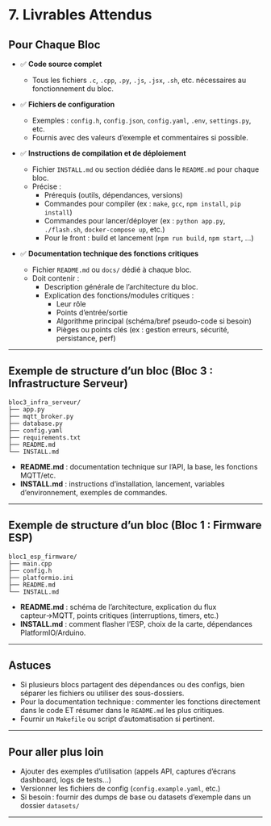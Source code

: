 # 7. Livrables Attendus

## Pour Chaque Bloc

- ✅ **Code source complet**
  - Tous les fichiers `.c`, `.cpp`, `.py`, `.js`, `.jsx`, `.sh`, etc. nécessaires au fonctionnement du bloc.

- ✅ **Fichiers de configuration**
  - Exemples : `config.h`, `config.json`, `config.yaml`, `.env`, `settings.py`, etc.
  - Fournis avec des valeurs d’exemple et commentaires si possible.

- ✅ **Instructions de compilation et de déploiement**
  - Fichier `INSTALL.md` ou section dédiée dans le `README.md` pour chaque bloc.
  - Précise :
    - Prérequis (outils, dépendances, versions)
    - Commandes pour compiler (ex : `make`, `gcc`, `npm install`, `pip install`)
    - Commandes pour lancer/déployer (ex : `python app.py`, `./flash.sh`, `docker-compose up`, etc.)
    - Pour le front : build et lancement (`npm run build`, `npm start`, ...)

- ✅ **Documentation technique des fonctions critiques**
  - Fichier `README.md` ou `docs/` dédié à chaque bloc.
  - Doit contenir :
    - Description générale de l’architecture du bloc.
    - Explication des fonctions/modules critiques :
      - Leur rôle
      - Points d’entrée/sortie
      - Algorithme principal (schéma/bref pseudo-code si besoin)
      - Pièges ou points clés (ex : gestion erreurs, sécurité, persistance, perf)

---

## Exemple de structure d’un bloc (Bloc 3 : Infrastructure Serveur)

```
bloc3_infra_serveur/
├── app.py
├── mqtt_broker.py
├── database.py
├── config.yaml
├── requirements.txt
├── README.md
└── INSTALL.md
```

- **README.md** : documentation technique sur l’API, la base, les fonctions MQTT/etc.
- **INSTALL.md** : instructions d’installation, lancement, variables d’environnement, exemples de commandes.

---

## Exemple de structure d’un bloc (Bloc 1 : Firmware ESP)

```
bloc1_esp_firmware/
├── main.cpp
├── config.h
├── platformio.ini
├── README.md
└── INSTALL.md
```

- **README.md** : schéma de l’architecture, explication du flux capteur→MQTT, points critiques (interruptions, timers, etc.)
- **INSTALL.md** : comment flasher l’ESP, choix de la carte, dépendances PlatformIO/Arduino.

---

## Astuces

- Si plusieurs blocs partagent des dépendances ou des configs, bien séparer les fichiers ou utiliser des sous-dossiers.
- Pour la documentation technique : commenter les fonctions directement dans le code ET résumer dans le `README.md` les plus critiques.
- Fournir un `Makefile` ou script d’automatisation si pertinent.

---

## Pour aller plus loin

- Ajouter des exemples d’utilisation (appels API, captures d’écrans dashboard, logs de tests…)
- Versionner les fichiers de config (`config.example.yaml`, etc.)
- Si besoin : fournir des dumps de base ou datasets d’exemple dans un dossier `datasets/`

---